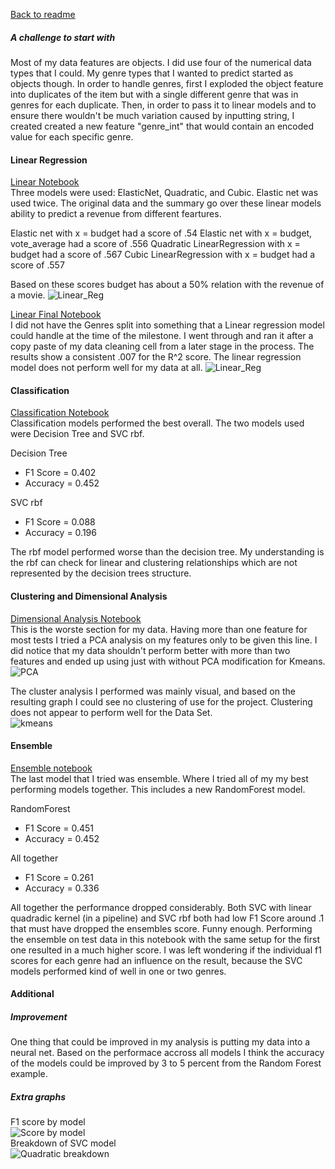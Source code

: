[Back to readme](README.md)  

##### A challenge to start with
Most of my data features are objects. I did use four of the numerical data types that I could. My genre types that I wanted to predict started as objects though. In order to handle genres, first I exploded the object feature into duplicates of the item but with a single different genre that was in genres for each duplicate. Then, in order to pass it to linear models and to ensure there wouldn't be much variation caused by inputting string, I created created a new feature "genre_int" that would contain an encoded value for each specific genre.

#### Linear Regression  
[Linear Notebook](linear_regression.ipynb)  
Three models were used: ElasticNet, Quadratic, and Cubic. Elastic net was used twice. The original data and the summary go over these linear models ability to predict a revenue from different feartures.

Elastic net with x = budget had a score of .54
Elastic net with x = budget, vote_average had a score of .556
Quadratic LinearRegression with x = budget had a score of .567
Cubic LinearRegression with x = budget had a score of .557

Based on these scores budget has about a 50% relation with the revenue of a movie.
![Linear_Reg](fig/linear_reg.png)

[Linear Final Notebook](linear_final.ipynb)  
I did not have the Genres split into something that a Linear regression model could handle at the time of the milestone. I went through and ran it after a copy paste of my data cleaning cell from a later stage in the process. The results show a consistent .007 for the R^2 score. The linear regression model does not perform well for my data at all.
![Linear_Reg](fig/linear_final.png)

#### Classification
[Classification Notebook](classification.ipynb)  
Classification models performed the best overall. The two models used were Decision Tree and SVC rbf.  

Decision Tree  
* F1 Score = 0.402
* Accuracy = 0.452

SVC rbf
* F1 Score = 0.088
* Accuracy = 0.196

The rbf model performed worse than the decision tree. My understanding is the rbf can check for linear and clustering relationships which are not represented by the decision trees structure.  

#### Clustering and Dimensional Analysis  
[Dimensional Analysis Notebook](DimensionalAnalysis.ipynb)  
This is the worste section for my data. Having more than one feature for most tests I tried a PCA analysis on my features only to be given this line. I did notice that my data shouldn't perform better with more than two features and ended up using just with without PCA modification for Kmeans.  
![PCA](fig/pca.png)  

The cluster analysis I performed was mainly visual, and based on the resulting graph I could see no clustering of use for the project. Clustering does not appear to perform well for the Data Set.  
![kmeans](fig/kmeans.png)

#### Ensemble
[Ensemble notebook](Ensemble.ipynb)  
The last model that I tried was ensemble. Where I tried all of my my best performing models together. This includes a new RandomForest model.  

RandomForest  
* F1 Score = 0.451
* Accuracy = 0.452

All together  
* F1 Score = 0.261
* Accuracy = 0.336

All together the performance dropped considerably. Both SVC with linear quadradic kernel (in a pipeline) and SVC rbf both had low F1 Score around .1 that must have dropped the ensembles score. Funny enough. Performing the ensemble on test data in this notebook with the same setup for the first one resulted in a much higher score. I was left wondering if the individual f1 scores for each genre had an influence on the result, because the SVC models performed kind of well in one or two genres.  

#### Additional  
##### Improvement 
One thing that could be improved in my analysis is putting my data into a neural net. Based on the performace accross all models I think the accuracy of the models could be improved by 3 to 5 percent from the Random Forest example.  

##### Extra graphs
F1 score by model  
![Score by model](fig/F1ScoreByModel.png)  
Breakdown of SVC model  
![Quadratic breakdown](fig/QuadraticF1ScorePerGenre.png)
